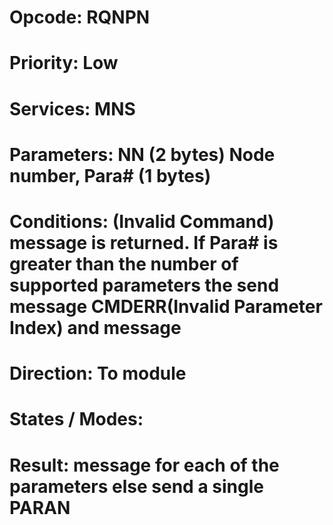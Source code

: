 # Opcode: RQNPN
# Priority: Low
# Services: MNS
# Parameters: NN (2 bytes) Node number, Para# (1 bytes)
# Conditions: (Invalid Command) message is returned. If Para# is greater than the number of supported parameters the send message CMDERR(Invalid Parameter Index) and message
# Direction: To module
# States / Modes: 
# Result: message for each of the parameters else send a single PARAN